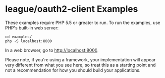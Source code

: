 # league/oauth2-client Examples

These examples require PHP 5.5 or greater to run. To run the examples, use
PHP's built-in web server:

```
cd examples/
php -S localhost:8000
```

In a web browser, go to <http://localhost:8000>.

Please note, if you're using a framework, your implementation will appear very
different from what you see here, so treat this as a starting point and not a
recommendation for how you should build your applications.
